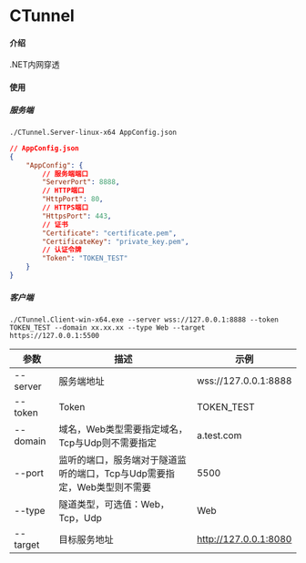 # CTunnel

#### 介绍

.NET内网穿透

#### 使用

##### 服务端

`./CTunnel.Server-linux-x64 AppConfig.json`

```json
// AppConfig.json
{
    "AppConfig": {
        // 服务端端口
        "ServerPort": 8888,
        // HTTP端口
        "HttpPort": 80,
        // HTTPS端口
        "HttpsPort": 443,
        // 证书
        "Certificate": "certificate.pem",
        "CertificateKey": "private_key.pem",
        // 认证令牌
        "Token": "TOKEN_TEST"
    }
}
```

##### 客户端

`./CTunnel.Client-win-x64.exe --server wss://127.0.0.1:8888 --token TOKEN_TEST --domain xx.xx.xx --type Web --target https://127.0.0.1:5500`

|参数|描述|示例|
|--|--|--|
|--server|服务端地址|wss://127.0.0.1:8888|
|--token|Token|TOKEN_TEST|
|--domain|域名，Web类型需要指定域名，Tcp与Udp则不需要指定|a.test.com|
|--port|监听的端口，服务端对于隧道监听的端口，Tcp与Udp需要指定，Web类型则不需要|5500|
|--type|隧道类型，可选值：Web，Tcp，Udp|Web|
|--target|目标服务地址|http://127.0.0.1:8080|
